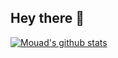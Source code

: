 ## Hey there 👋
[![Mouad's github stats](https://github-readme-stats.vercel.app/api?username=PopoLeKok0&count_private=true&show_icons=true&theme=radical&hide_rank=false)](https://github.com/anuraghazra/github-readme-stats)

<!--
**PopoLeKok0/PopoLeKok0** is a ✨ _special_ ✨ repository because its `README.md` (this file) appears on your GitHub profile.

Here are some ideas to get you started:

- 🔭 I’m currently working on ...
- 🌱 I’m currently learning ...
- 👯 I’m looking to collaborate on ...
- 🤔 I’m looking for help with ...
- 💬 Ask me about ...
- 📫 How to reach me: ...
- 😄 Pronouns: ...
- ⚡ Fun fact: ...
-->
